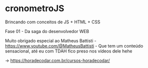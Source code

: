# cronometroJS

Brincando com conceitos de JS + HTML + CSS

Fase 01 - Da saga do desenvolvedor WEB

Muito obrigado especial ao Matheus Battisti - https://www.youtube.com/@MatheusBattisti - Que tem um conteúdo sensacional, até eu com TDAH fico preso nos vídeos dele hehe

-> https://horadecodar.com.br/cursos-horadecodar/
